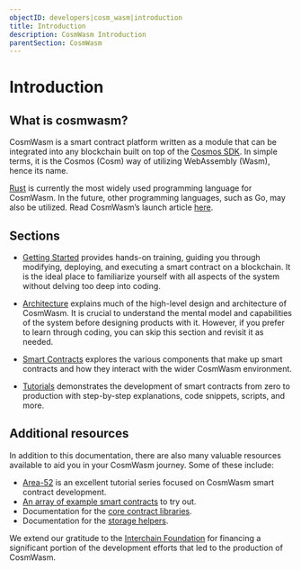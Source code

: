 ```yaml
---
objectID: developers|cosm_wasm|introduction
title: Introduction
description: CosmWasm Introduction
parentSection: CosmWasm
---
```


# Introduction

## What is cosmwasm?

CosmWasm is a smart contract platform written as a module that can be integrated into any blockchain built on top of the <a href="https://github.com/cosmos/cosmos-sdk" target="_blank">Cosmos SDK</a>. In simple terms, it is the Cosmos (Cosm) way of utilizing WebAssembly (Wasm), hence its name.

<a href="https://www.rust-lang.org" target="_blank">Rust</a> is currently the most widely used programming language for CosmWasm. In the future, other programming languages, such as Go, may also be utilized. Read CosmWasm’s launch article <a href="https://blog.cosmos.network/announcing-the-launch-of-cosmwasm-cc426ab88e12" target="_blank">here</a>.

## Sections

* [Getting Started](/developers/cosmwasm-documentation/getting-started/introduction) provides hands-on training, guiding you through modifying, deploying, and executing a smart contract on a blockchain. It is the ideal place to familiarize yourself with all aspects of the system without delving too deep into coding.

* [Architecture](/developers/cosmwasm-documentation/architecture/multi-chain-contracts) explains much of the high-level design and architecture of CosmWasm. It is crucial to understand the mental model and capabilities of the system before designing products with it. However, if you prefer to learn through coding, you can skip this section and revisit it as needed.

* [Smart Contracts](/developers/cosmwasm-documentation/smart-contracts/contract-semantics) explores the various components that make up smart contracts and how they interact with the wider CosmWasm environment.

* [Tutorials](/developers/cosmwasm-documentation/tutorials/simple-option/testing) demonstrates the development of smart contracts from zero to production with step-by-step explanations, code snippets, scripts, and more.

## Additional resources

In addition to this documentation, there are also many valuable resources available to aid you in your CosmWasm journey. Some of these include:

* <a href="https://area-52.io/" target="_blank">Area-52</a> is an excellent tutorial series focused on CosmWasm smart contract development.
* <a href="https://github.com/CosmWasm/cw-examples" target="_blank">An array of example smart contracts</a> to try out.
* Documentation for the <a href="https://docs.rs/cosmwasm-std/latest/cosmwasm_std/index.html" target="_blank">core contract libraries</a>.
* Documentation for the <a href="https://docs.rs/cosmwasm-storage/latest/cosmwasm_storage/index.html" target="_blank">storage helpers</a>.

We extend our gratitude to the <a href="https://interchain.io" target="_blank">Interchain Foundation</a> for financing a significant portion of the development efforts that led to the production of CosmWasm.
